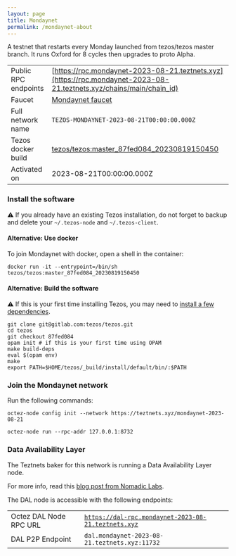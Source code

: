 ```yaml
---
layout: page
title: Mondaynet
permalink: /mondaynet-about
---
```


A testnet that restarts every Monday launched from tezos/tezos master branch. It runs Oxford for 8 cycles then upgrades to proto Alpha.

| | |
|-------|---------------------|
| Public RPC endpoints | [https://rpc.mondaynet-2023-08-21.teztnets.xyz](https://rpc.mondaynet-2023-08-21.teztnets.xyz/chains/main/chain_id)<br/> |
| Faucet | [Mondaynet faucet](https://faucet.mondaynet-2023-08-21.teztnets.xyz) |
| Full network name | `TEZOS-MONDAYNET-2023-08-21T00:00:00.000Z` |
| Tezos docker build | [tezos/tezos:master_87fed084_20230819150450](https://hub.docker.com/r/tezos/tezos/tags?page=1&ordering=last_updated&name=master_87fed084_20230819150450) |
| Activated on | 2023-08-21T00:00:00.000Z |





### Install the software

⚠️  If you already have an existing Tezos installation, do not forget to backup and delete your `~/.tezos-node` and `~/.tezos-client`.



#### Alternative: Use docker

To join Mondaynet with docker, open a shell in the container:

```
docker run -it --entrypoint=/bin/sh tezos/tezos:master_87fed084_20230819150450
```

#### Alternative: Build the software

⚠️  If this is your first time installing Tezos, you may need to [install a few dependencies](https://tezos.gitlab.io/introduction/howtoget.html#setting-up-the-development-environment-from-scratch).

```
git clone git@gitlab.com:tezos/tezos.git
cd tezos
git checkout 87fed084
opam init # if this is your first time using OPAM
make build-deps
eval $(opam env)
make
export PATH=$HOME/tezos/_build/install/default/bin/:$PATH
```

### Join the Mondaynet network

Run the following commands:

```
octez-node config init --network https://teztnets.xyz/mondaynet-2023-08-21

octez-node run --rpc-addr 127.0.0.1:8732
```




### Data Availability Layer

The Teztnets baker for this network is running a Data Availability Layer node.

For more info, read this [blog post from Nomadic Labs](https://research-development.nomadic-labs.com/data-availability-layer-tezos.html).

The DAL node is accessible with the following endpoints:

| | |
|-------|---------------------|
| Octez DAL Node RPC URL | [`https://dal-rpc.mondaynet-2023-08-21.teztnets.xyz`](https://dal-rpc.mondaynet-2023-08-21.teztnets.xyz) |
| DAL P2P Endpoint | `dal.mondaynet-2023-08-21.teztnets.xyz:11732` |




